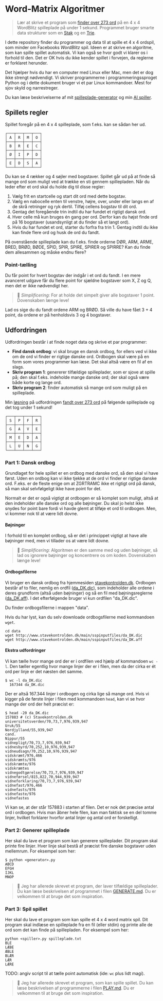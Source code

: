 # Word-Matrix Algoritmer

> Lær at skrive et program som [finder over 273 ord](./EKSEMPEL.md) på en 4 x 4 WordBlitz spilleplade på under 1 sekund. Programmet bruger smarte data strukturer som en [Stak](https://en.wikipedia.org/wiki/Stack_(abstract_data_type))
og en [Trie](https://en.wikipedia.org/wiki/Trie).

I dette repository finder du programmer og data til at spille et 4 x 4 ordspil, som minder om Facebooks *WordBlitz* spil. Ideen er at skrive en algoritme, som kan spille spillet automatisk. Vi kan også se hvor godt vi klarer os i forhold til den. Det er OK hvis du ikke kender spillet i forvejen, da reglerne er forklaret herunder.

Det hjælper hvis du har en computer med Linux eller Mac, men det er dog ikke strengt nødvendigt. Vi skriver programmerne i  programmeringssproget Python og i dette dokument bruger vi et par Linux kommandoer. Mest for sjov skyld og narrestreger.

Du kan læse beskrivelserne af mit [spilleplade-generator](./GENERATE.md) og min [AI spiller](./PLAY.md).

## Spillets regler

Spillet foregår på en 4 x 4 spilleplade, som f.eks. kan se sådan her ud.

```
┌───┬───┬───┬───┐
│ A │ R │ M │ O │
├───┼───┼───┼───┤
│ B │ R │ E │ C │
├───┼───┼───┼───┤
│ Ø │ I │ P │ D │
├───┼───┼───┼───┤
│ E │ D │ S │ A │
└───┴───┴───┴───┘
```

Du kan se 4 rækker og 4 søjler med bogstaver. Spillet går ud på at finde så mange ord som muligt ved at trække en sti gennem spillepladen. Når du leder efter et ord skal du holde dig til disse regler:

1. Vælg frit en startcelle og start dit ord med dette bogstav.
1. Vælg en nabocelle enten til venstre, højre, over, under eller langs en af de skrå retninger og ryk dertil. Tilføj cellens bogstav til dit ord.
1. Gentag det foregående trin indtil du har fundet et rigtigt dansk ord.
1. Hver celle må kun bruges én gang per ord. Derfor kan du højst finde ord på 16 bogstaver (usandsynligt at du finder så et langt ord).
1. Hvis du har fundet et ord, starter du forfra fra trin 1. Gentag indtil du ikke kan finde flere ord og husk de ord du fandt.

På ovenstående spilleplade kan du f.eks. finde orderne DØR, ARM, ARME, BRED, BRØD, BØDE, SPID, SPIR, SPIRE, SPIRER og SPIRRE? Kan du finde dem allesammen og måske endnu flere?

### Point-tælling

Du får point for hvert bogstav der indgår i et ord du fandt. I en mere avanceret udgave får du flere point for sjældne bogstaver som X, Z og Q, men det er ikke nødvendigt her.

> 👑 *Simplificering:* For at holde det simpelt giver alle bogstaver 1 point. Dovenskaben længe leve!

Lad os sige du du fandt ordene ARM og BRØD. Så ville du have fået 3 + 4 point, da ordene er på henholdsvis 3 og 4 bogstaver.


## Udfordringen

Udfordringen består i at finde noget data og skrive et par programmer:

- **Find dansk ordbog**: vi skal bruge en dansk ordbog, for ellers ved vi ikke om de ord vi finder er rigtige danske ord. Ordbogen skal være på en form som vores programmer kan læse. Det skal altså være en fil af en slags.
- **Skriv program 1**: genererer tilfældige spilleplader, som er sjove at spille på; den skal f.eks. indeholde mange danske ord; der skal også være både korte og lange ord.
- **Skriv program 2**: finder automatisk så mange ord som muligt på en spilleplade.

Min [løsning](./PLAY.md) på udfordringen [fandt over 273 ord](./EKSEMPEL.md) på følgende spilleplade og det tog under 1 sekund!

```
┌───┬───┬───┬───┐
│ S │ P │ F │ R │
├───┼───┼───┼───┤
│ G │ A │ V │ E │
├───┼───┼───┼───┤
│ M │ E │ D │ A │
├───┼───┼───┼───┤
│ L │ U │ N │ G │
└───┴───┴───┴───┘
```

### Part 1: Dansk ordbog

Grundlaget for hele spillet er en ordbog med danske ord, så den skal vi have først. Uden en ordbog kan vi ikke tjekke at de ord vi finder er rigtige danske ord. F.eks. er de fleste enige om at ZGRTRAMC ikke et rigtigt ord på dansk, så man skal selvfølgeligt ikke have point for det.

Normalt er det er også vigtigt at ordbogen er så komplet som muligt, altså at den indeholder alle danske ord og alle bøjninger. Du skal jo helst ikke snydes for point bare fordi vi havde glemt at tilføje et ord til ordbogen. Men, vi kommer nok til at være lidt dovne.

#### Bøjninger

I forhold til en komplet ordbog, så er det i princippet vigtigt at have alle bøjninger med, men vi tillader os at være lidt dovne.

> 👑 *Simplificering:* Algoritmen er den samme med og uden bøjninger, så lad os ignorere bøjninger og koncentrere os om koden. Dovenskaben længe leve!

#### Ordbogsfilerne

Vi bruger en dansk ordbog fra hjemmesiden [stavekontrolden.dk](http://stavekontrolden.dk). Ordbogen består af to filer, nemlig en ordfil ([da_DK.dic](http://www.stavekontrolden.dk/main/sspinputfiles/da_DK.dic)), som indeholder alle ordene i deres grundform (altså uden bøjninger) og så en fil med bøjningsreglerne ([da_DK.aff](http://www.stavekontrolden.dk/main/sspinputfiles/da_DK.aff)). I det efterfølgende bruger vi kun ordfilen "da_DK.dic".

Du finder ordbogsfilerne i mappen "data".

Hvis du har lyst, kan du selv downloade ordbogsfilerne med kommandoen `wget`.

```
cd data
wget http://www.stavekontrolden.dk/main/sspinputfiles/da_DK.dic
wget http://www.stavekontrolden.dk/main/sspinputfiles/da_DK.aff
```

#### Ekstra udfordringer

Vi kan tælle hvor mange ord der er i ordfilen ved hjælp af kommandoen `wc -l`. Den tæller egentlig hvor mange linjer der er i filen, men da der cirka er ét ord per linje er det næsten det samme.

```
$ wc -l da_DK.dic
  167344 da_DK.dic
```

Der er altså 167.344 linjer i ordbogen og cirka lige så mange ord. Hvis vi kigger på de første linjer i filen med kommandoen `head`, kan vi se hvor mange der ord der helt præcist er:

```
$ head -20 da_DK.dic
157883 # (c) Stavekontrolden.dk
universitetsverden/70,73,7,976,939,947
Uruk/55
Nordjylland/55,939,947
cand.
Nippur/55
vidnepligt/70,73,7,976,939,947
vidnesbyrd/70,252,10,976,939,947
vidneudsagn/70,252,10,976,939,947
vidskræmt/976,466
vidskræmts/976
vidskræmte/976
vidskræmtes
vidnegodtgørelse/70,73,7,976,939,947
vidneførsel/815,822,70,944,939,947
vidneforklaring/70,73,7,976,939,947
vidnefast/976,466
vidnefasts/976
vidnefaste/976
vidnefastes
```

Vi kan se, at der står 157883 i starten af filen. Det er nok det præcise antal ord i ordbogen. Hvis man åbner hele filen, kan man faktisk se en del tomme linjer, hvilket forklarer hvorfor antal linjer og antal ord er forskelligt.

### Part 2: Generer spilleplade

Her skal du lave et program som kan generere spilleplader. Dit program skal printe fire linjer. Hver linje skal bestå af præcist fire danske bogstaver uden mellemrum. For eksempel som her:

```
$ python <generator>.py
ABCD
EFGH
IJKL
MNOP
```


> 👑 Jeg har allerede skrevet et program, der laver tilfældige spilleplader. Du kan læse beskrivelsen af programmet i filen [GENERATE.md](./GENERATE.md). Du er velkommen til at bruge det som inspiration.

### Part 3: Spil spillet

Her skal du lave et program som kan spille et 4 x 4 word matrix spil. Dit program skal indlæse en spilleplade fra en fil (eller stdin) og printe alle de ord som det kan finde på spillepladen. For eksempel som her:

```
python <spiller>.py spilleplade.txt
BLE
LÆBE
ÆBLE
BLÆR
LÆR
LÆRE
```

TODO: angiv script til at tælle point automatisk (ide: `wc` plus lidt magi).

> 👑 Jeg har allerede skrevet et program, som kan spille spillet. Du kan læse beskrivelsen af programmerne i filen [PLAY.md](./PLAY.md). Du er velkommen til at bruge det som inspiration.
